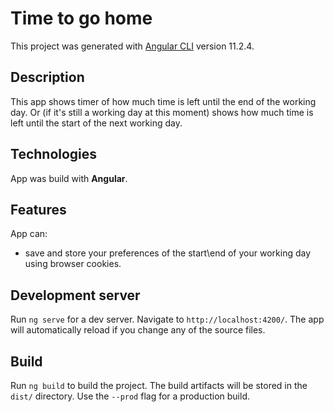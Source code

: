 # Time to go home

This project was generated with [Angular CLI](https://github.com/angular/angular-cli) version 11.2.4.

## Description

This app shows timer of how much time is left until the end of the working day. Or (if it's still a working day at this moment) shows how much time is left until the start of the next working day.

## Technologies

App was build with **Angular**.

## Features

App can:
* save and store your preferences of the start\end of your working day using browser cookies.

## Development server

Run `ng serve` for a dev server. Navigate to `http://localhost:4200/`. The app will automatically reload if you change any of the source files.

## Build

Run `ng build` to build the project. The build artifacts will be stored in the `dist/` directory. Use the `--prod` flag for a production build.
